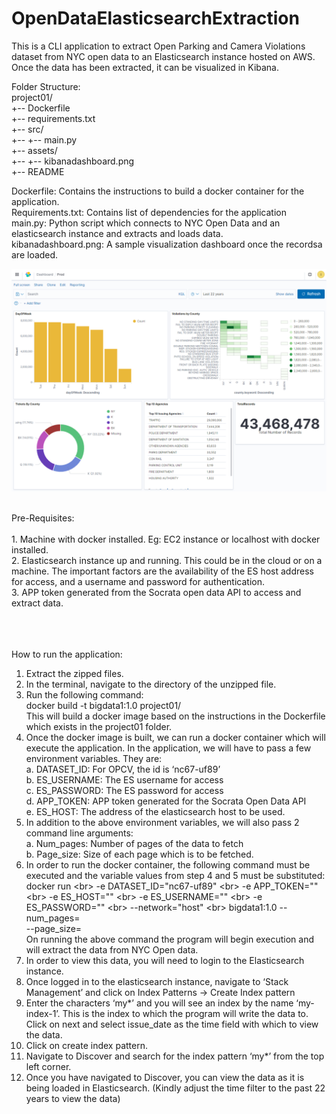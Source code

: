 # OpenDataElasticsearchExtraction

This is a CLI application to extract Open Parking and Camera
Violations dataset from NYC open data to an Elasticsearch instance
hosted on AWS. Once the data has been extracted, it can be visualized
in Kibana.<br>

Folder Structure:<br>
project01/<br>
+-- Dockerfile<br>
+-- requirements.txt<br>
+-- src/<br>
+-- +-- main.py<br>
+-- assets/<br>
+-- +-- kibanadashboard.png<br>
+-- README<br>



Dockerfile: Contains the instructions to build a docker container for the application.<br>
Requirements.txt: Contains list of dependencies for the application<br>
main.py: Python script which connects to NYC Open Data and an elasticsearch instance and extracts and loads data.<br>
kibanadashboard.png: A sample visualization dashboard once the recordsa are loaded.<br>

![alt text](https://github.com/iaugustine/OpenDataElasticsearchExtraction/blob/main/project01/assets/kibanadashboard.png?raw=true)<br>

<br>
Pre-Requisites:
<br>
<br>
1. Machine with docker installed. Eg: EC2 instance or localhost with
docker installed.<br>
2. Elasticsearch instance up and running. This could be in the cloud
or on a machine. The important factors are the availability of
the ES host address for access, and a username and password for
authentication.<br>
3. APP token generated from the Socrata open data API to access and
extract data.<br>
<br><br>
<br>

How to run the application:
<br>
1. Extract the zipped files.<br>
2. In the terminal, navigate to the directory of the unzipped file.<br>
3. Run the following command:<br>
docker build -t bigdata1:1.0 project01/<br>
This will build a docker image based on the instructions in the
Dockerfile which exists in the project01 folder.<br>
4. Once the docker image is built, we can run a docker container
which will execute the application. In the application, we will
have to pass a few environment variables. They are:<br>
a. DATASET_ID: For OPCV, the id is ‘nc67-uf89’<br>
b. ES_USERNAME: The ES username for access<br>
c. ES_PASSWORD: The ES password for access<br>
d. APP_TOKEN: APP token generated for the Socrata Open Data API<br>
e. ES_HOST: The address of the elasticsearch host to be used.<br>
5. In addition to the above environment variables, we will also pass
2 command line arguments:<br>
a. Num_pages: Number of pages of the data to fetch<br>
b. Page_size: Size of each page which is to be fetched.<br>
6. In order to run the docker container, the following command must
be executed and the variable values from step 4 and 5 must be
substituted:<br>
docker run \<br>
-e DATASET_ID="nc67-uf89" \<br>
-e APP_TOKEN="<YOUR APP_TOKEN>" \<br>
-e ES_HOST="<YOUR ES HOST>" \<br>
-e ES_USERNAME="<USER ID>" \<br>
-e ES_PASSWORD="<PASSWORD>" \<br>
--network="host" \<br>
bigdata1:1.0 --num_pages=<NUMBER OF PAGES NEEDED><br>
--page_size=<REQUIRED PAGE SIZE><br>
On running the above command the program will begin execution and
will extract the data from NYC Open data.<br>
7. In order to view this data, you will need to login to the
Elasticsearch instance.<br>
8. Once logged in to the elasticsearch instance, navigate to ‘Stack
Management’ and click on Index Patterns -> Create Index pattern<br>
9. Enter the characters ‘my*’ and you will see an index by the name
‘my-index-1’. This is the index to which the program will write
the data to. Click on next and select issue_date as the time
field with which to view the data.<br>
10. Click on create index pattern.<br>
11. Navigate to Discover and search for the index pattern ‘my*’
from the top left corner.<br>
12. Once you have navigated to Discover, you can view the data as
it is being loaded in Elasticsearch. (Kindly adjust the time
filter to the past 22 years to view the data)<br>
